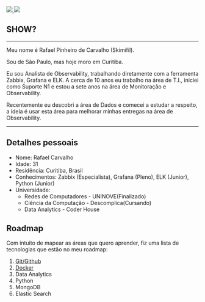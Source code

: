 <div>
    <a target='_blank' href="https://linkedin.com/in/rafaelpcarvalho">
        <img src="https://img.shields.io/badge/LinkedIn-0077B5?style=flat&logo=linkedin&logoColor=white">
    </a>
    <a target='_blank' href="https://rpcarvalho.com/">
        <img src="https://img.shields.io/badge/rpcarvalho-.com-brightgreen">
    </a>
</div>

## SHOW?

---

Meu nome é Rafael Pinheiro de Carvalho (Skimifil).

Sou de São Paulo, mas hoje moro em Curitiba.

Eu sou Analista de Observability, trabalhando diretamente com a ferramenta Zabbix, Grafana e ELK. A cerca de 10 anos eu trabalho na área de T.I., iniciei como Suporte N1 e estou a sete anos na área de Monitoração e Observability.

Recentemente eu descobri a área de Dados e comecei a estudar a respeito, a ideia é usar esta área para melhorar minhas entregas na área de Observability.

---

## Detalhes pessoais

- Nome: Rafael Carvalho
- Idade: 31
- Residência: Curitiba, Brasil
- Conhecimentos: Zabbix (Especialista), Grafana (Pleno), ELK (Junior), Python (Junior)
- Universidade:
  - Redes de Computadores - UNINOVE(Finalizado)
  - Ciência da Computação - Descomplica(Cursando)
  - Data Analytics - Coder House

## Roadmap

Com intuito de mapear as áreas que quero aprender, fiz uma lista de tecnologias que estão no meu roadmap:

1. [Git/Github](https://github.com/Skimifil/Estudos/tree/main/Git)
2. [Docker](https://github.com/Skimifil/Estudos/tree/main/Docker)
3. Data Analytics
4. Python
5. MongoDB
6. Elastic Search
